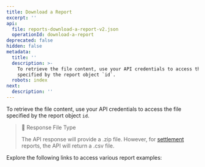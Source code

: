 ```yaml
---
title: Download a Report
excerpt: ''
api:
  file: reports-download-a-report-v2.json
  operationId: download-a-report
deprecated: false
hidden: false
metadata:
  title: ''
  description: >-
    To retrieve the file content, use your API credentials to access the file
    specified by the report object `id`.
  robots: index
next:
  description: ''
---
```

To retrieve the file content, use your API credentials to access the file specified by the report object `id`.

> 📘 Response File Type
>
> The API response will provide a .zip file. However, for [settlement](introduction-reports#settlement-report) reports, the API will return a .csv file.

Explore the following links to access various report examples:

<Shelf classname="link_cards_container">
  <YunoCard title="Payments" href="https://github.com/writechoiceorg/yuno-images/raw/refs/heads/main/doc/report-examples/example-payments-csv.zip" titleSize="h4" />

  <YunoCard title="Settlement Report" href="https://github.com/writechoiceorg/yuno-images/raw/refs/heads/main/doc/report-examples/example-settlement-report-csv.zip" titleSize="h4" />

  <YunoCard title="Transaction Report" href="https://github.com/writechoiceorg/yuno-images/raw/refs/heads/main/doc/report-examples/example-transaction-report-csv.zip" titleSize="h4" />

  <YunoCard title="Transaction Reconciliation" href="https://github.com/writechoiceorg/yuno-images/raw/refs/heads/main/doc/report-examples/example-transaction-reconciliation-csv.zip" titleSize="h4" />

  <YunoCard title="Communications" href="https://github.com/writechoiceorg/yuno-images/raw/refs/heads/main/doc/report-examples/example-communications-csv.zip" titleSize="h4" />
</Shelf>
